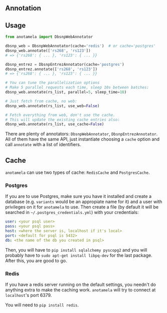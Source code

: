 ## Annotation

## Usage
```python
from anotamela import DbsnpWebAnnotator

dbsnp_web = DbsnpWebAnnotator(cache='redis')  # or cache='postgres'
dbsnp_web.annotate(['rs268', 'rs123'])
# => {'rs268': { ... }, 'rs123': { ... }}

dbsnp_entrez = DbsnpEntrezAnnotator(cache='postgres')
dbsnp_entrez.annotate(['rs268', 'rs123'])
# => {'rs268': { ... }, 'rs123': { ... }}

# You can tune the parallelization options
# Make 5 parallel requests each time, sleep 10s between batches:
dbsnp_web.annotate(rs_list, parallel=5, sleep_time=10)

# Just fetch from cache, no web:
dbsnp_web.annotate(rs_list, use_web=False)

# Fetch everything from web, don't use the cache.
# This will update the existing cache entries also:
dbsnp_web.annotate(rs_list, use_cache=False)
```

There are plenty of annotators: `DbsnpWebAnnotator`, `DbsnpEntrezAnnotator`.
All of them have the same API, just instantiate choosing a `cache` option and
call `annotate` with a list of identifiers.

## Cache

`anotamela` can use two types of cache: `RedisCache` and `PostgresCache`.

### Postgres
If you are to use Postgres, make sure you have it installed and create a 
database (e.g. `variants` would be an appropiate name for it) and a user with
privileges on it for `anotamela` to use. Then create a file (by default it will
be searched in `~/.postgres_credentials.yml`) with your credentials:

```yaml
user: <your psql user>
pass: <your psql pass>
host: <where the server is, localhost if it's local>
port: <default for psql is 5432>
db: <the name of the db you created in psql>
```

Then, you will have to `pip install sqlalchemy pyscopg2` and you will probably
have to `sudo apt-get install libpq-dev` for the last package. After this, you
are good to go.

### Redis
If you have a redis server running on the default settings, you needn't do
anything extra to make the caching work. `anotamela` will try to connect
at `localhost`'s port 6379.

You will need to `pip install redis`.

